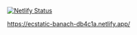 [![Netlify Status](https://api.netlify.com/api/v1/badges/c5b2debb-4435-4ab8-8a4b-1ae9fd13795d/deploy-status)](https://app.netlify.com/sites/ecstatic-banach-db4c1a/deploys)

https://ecstatic-banach-db4c1a.netlify.app/
